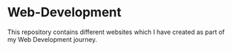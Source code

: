 # Web-Development

This repository contains different websites which I have created as part of my Web Development journey.
